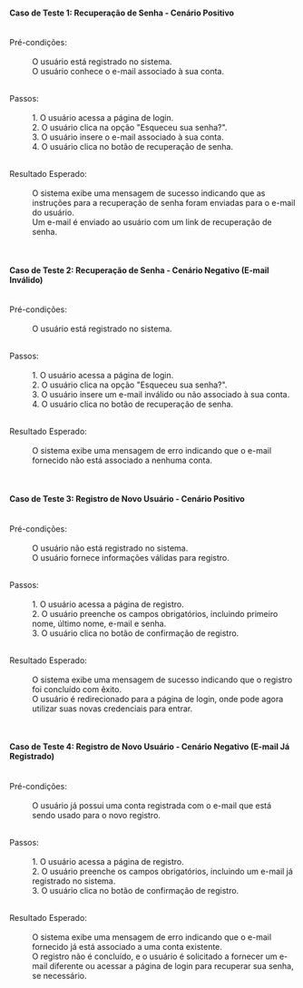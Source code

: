 <h4>Caso de Teste 1: Recuperação de Senha - Cenário Positivo</h4>
<dl>
  </br>
  <dt>Pré-condições:</dt>
  </br>
  <dd>O usuário está registrado no sistema.</dd>
  <dd>O usuário conhece o e-mail associado à sua conta.</dd>
</dl>
<dl>
  </br>
  <dt>Passos:</dt>
  </br>
  <dd>1. O usuário acessa a página de login.</dd>
  <dd>2. O usuário clica na opção "Esqueceu sua senha?".</dd>
  <dd>3. O usuário insere o e-mail associado à sua conta.</dd>
  <dd> 4. O usuário clica no botão de recuperação de senha.</dd>
</dl>
<dl>
  </br>
  <dt>Resultado Esperado:</dt>
  </br>
  <dd>O sistema exibe uma mensagem de sucesso indicando que as instruções para a recuperação de senha foram enviadas para o e-mail do usuário.</dd>
  <dd>Um e-mail é enviado ao usuário com um link de recuperação de senha.</dd>
</dl>
</br>
<h4>Caso de Teste 2: Recuperação de Senha - Cenário Negativo (E-mail Inválido)</h4>
<dl>
  </br>
  <dt>Pré-condições:</dt>
  </br>
  <dd>O usuário está registrado no sistema.</dd>
</dl>
<dl>
  </br>
  <dt>Passos:</dt>
  </br>
  <dd>1. O usuário acessa a página de login.</dd>
  <dd>2. O usuário clica na opção "Esqueceu sua senha?".</dd>
  <dd>3. O usuário insere um e-mail inválido ou não associado à sua conta.</dd>
  <dd>4. O usuário clica no botão de recuperação de senha.</dd>
</dl>
<dl>
  </br>
  <dt>Resultado Esperado:</dt>
  </br>
  <dd>O sistema exibe uma mensagem de erro indicando que o e-mail fornecido não está associado a nenhuma conta.</dd>
</dl>
</br>
<h4>Caso de Teste 3: Registro de Novo Usuário - Cenário Positivo</h4>
<dl>
  </br>
  <dt>Pré-condições:</dt>
  </br>
  <dd>O usuário não está registrado no sistema.</dd>
  <dd>O usuário fornece informações válidas para registro.</dd>
</dl>
<dl>
  </br>
  <dt>Passos:</dt>
  </br>
  <dd>1. O usuário acessa a página de registro.</dd>
  <dd>2. O usuário preenche os campos obrigatórios, incluindo primeiro nome, último nome, e-mail e senha.</dd>
  <dd>3. O usuário clica no botão de confirmação de registro.</dd>
</dl>
<dl>
  </br>
  <dt>Resultado Esperado:</dt>
  </br>
  <dd>O sistema exibe uma mensagem de sucesso indicando que o registro foi concluído com êxito.</dd>
  <dd>O usuário é redirecionado para a página de login, onde pode agora utilizar suas novas credenciais para entrar.
</dd>
</dl>
</br>
<h4>Caso de Teste 4: Registro de Novo Usuário - Cenário Negativo (E-mail Já Registrado)</h4>
<dl>
  </br>
  <dt>Pré-condições:</dt>
  </br>
  <dd>O usuário já possui uma conta registrada com o e-mail que está sendo usado para o novo registro.</dd>
</dd>
</dl>
<dl>
  </br>
  <dt>Passos:</dt>
  </br>
  <dd>1. O usuário acessa a página de registro.</dd>
  <dd>2. O usuário preenche os campos obrigatórios, incluindo um e-mail já registrado no sistema.</dd>
  <dd>3. O usuário clica no botão de confirmação de registro.</dd>
</dd>
</dl>
<dl>
  </br>
  <dt>Resultado Esperado:</dt>
  </br>
  <dd>O sistema exibe uma mensagem de erro indicando que o e-mail fornecido já está associado a uma conta existente.</dd>
  <dd>O registro não é concluído, e o usuário é solicitado a fornecer um e-mail diferente ou acessar a página de login para recuperar sua senha, se necessário.</dd>
</dl>
